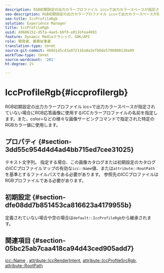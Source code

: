 ```yaml
---
description: RGB初期設定の出力カラープロファイル icc=で出力カラースペースが指定されていない場合にRGB応答画像に使用するICCカラープロファイルの名前を指定します。また、color=などの様々な画像サービングコマンドで指定された特定のRGBカラー値に使用します。
seo-description: RGB初期設定の出力カラープロファイル icc=で出力カラースペースが指定されていない場合にRGB応答画像に使用するICCカラープロファイルの名前を指定します。また、color=などの様々な画像サービングコマンドで指定された特定のRGBカラー値に使用します。
seo-title: IccProfileRgb
solution: Experience Manager
title: IccProfileRgb
uuid: 40606151-d5fa-4ae5-b6f0-e811bfea4691
feature: Dynamic Mediaクラシック，SDK/API
role: 開発者、業務従事者
translation-type: tm+mt
source-git-commit: 469d1a5c43a972116a8a2efb0de5708800130a99
workflow-type: tm+mt
source-wordcount: '201'
ht-degree: 1%

---
```



# IccProfileRgb{#iccprofilergb}

RGB初期設定の出力カラープロファイル icc=で出力カラースペースが指定されていない場合にRGB応答画像に使用するICCカラープロファイルの名前を指定します。また、color=などの様々な画像サービングコマンドで指定された特定のRGBカラー値に使用します。

## プロパティ {#section-3dd55c954d4d4ad4bb715ed7cee31025}

テキスト文字列。 指定する場合、この画像カタログまたは初期設定のカタログのICCプロファイルマップの有効な`icc::Name`値、または`attribute::RootPath`を基準とするファイルパスである必要があります。 参照先のICCプロファイルはRGBプロファイルである必要があります。

## 初期設定 {#section-dfe08dd7b851453ca816623a4179955b}

定義されていない場合や空の場合は`default::IccProfileRgb`から継承されます。

## 関連項目 {#section-05bc25ab7caa418ca94d43ced905add7}

[icc::Name](../../../../../is-api/image-catalog/image-serving-api-ref/c-image-catalog-reference/c-icc-profile-map-reference/r-name-icc.md#reference-9e7d3c8e35434981a3dfac66b8946cbe) ,  [attribute::IccRenderIntent](../../../../../is-api/image-catalog/image-serving-api-ref/c-image-catalog-reference/c-attributes-reference/r-iccrenderintent.md#reference-012f207f28bd4406a5368d23ed95a51f),  [attribute::IccProfileSrcRgb](../../../../../is-api/image-catalog/image-serving-api-ref/c-image-catalog-reference/c-attributes-reference/r-iccprofilesrcrgb.md#reference-b8e576d075b44f5c94d95bfb5aa22ae2),  [attribute::RootPath](../../../../../is-api/image-catalog/image-serving-api-ref/c-image-catalog-reference/c-attributes-reference/r-rootpath.md#reference-17d57e5967be403b8408fa7214017494)
